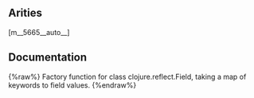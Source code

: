 ## Arities
[m__5665__auto__]

## Documentation
{%raw%}
Factory function for class clojure.reflect.Field, taking a map of keywords to field values.
{%endraw%}
